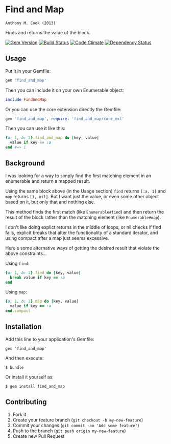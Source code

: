 Find and Map
============

    Anthony M. Cook (2013)

Finds and returns the value of the block.

[![Gem Version](https://badge.fury.io/rb/find_and_map.png)](http://badge.fury.io/rb/find_and_map)
[![Build Status](https://travis-ci.org/acook/find_and_map.png?branch=master)](https://travis-ci.org/acook/find_and_map)
[![Code Climate](https://codeclimate.com/github/acook/find_and_map.png)](https://codeclimate.com/github/acook/find_and_map)
[![Dependency Status](https://gemnasium.com/acook/find_and_map.png)](https://gemnasium.com/acook/find_and_map)

Usage
-----

Put it in your Gemfile:

```ruby
gem 'find_and_map'
```

Then you can include it on your own Enumerable object:

```ruby
include FindAndMap
```

Or you can use the core extension directly the Gemfile:

```ruby
gem 'find_and_map', require: 'find_and_map/core_ext'
```

Then you can use it like this:

```ruby
{a: 1, b: 2}.find_and_map do |key, value|
  value if key == :a
end #=> 1
```

Background
----------

I was looking for a way to simply find the first matching element in an enumerable and return a mapped result.

Using the same block above (in the Usage section) `find` returns `[:a, 1]` and `map` returns `[1, nil]`. But I want just the value, or even some other object based on it, but only that and nothing else.

This method finds the first match (like `Enumerable#find`) and then return the result of the block rather than the matching element (like `Enumerable#map`).

I don't like doing explict returns in the middle of loops, or nil checks if find fails, explicit breaks that alter the functionality of a standard iterator, and using compact after a map just seems excessive.

Here's some alternative ways of getting the desired result that violate the above constraints...

Using `find`:

````ruby
{a: 1, b: 2}.find do |key, value|
  break value if key == :a
end
````

Using `map`:

````ruby
{a: 1, b: 2}.map do |key, value|
  value if key == :a
end.compact
````

## Installation

Add this line to your application's Gemfile:

    gem 'find_and_map'

And then execute:

    $ bundle

Or install it yourself as:

    $ gem install find_and_map

## Contributing

1. Fork it
2. Create your feature branch (`git checkout -b my-new-feature`)
3. Commit your changes (`git commit -am 'Add some feature'`)
4. Push to the branch (`git push origin my-new-feature`)
5. Create new Pull Request
